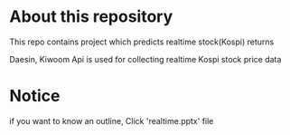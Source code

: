 # About this repository
This repo contains project which predicts realtime stock(Kospi) returns 

Daesin, Kiwoom Api is used for collecting realtime Kospi stock price data 

# Notice
if you want to know an outline, Click 'realtime.pptx' file
